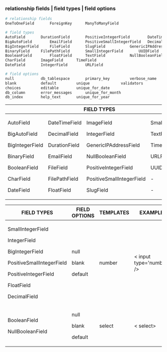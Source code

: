 ### relationship fields | field types | field options
```python
# relationship fields
OneToOneField		ForeignKey		ManyToManyField

# field types
AutoField		DurationField		PositiveIntegerField		DateTimeField
BigAutoField		EmailField		PositiveSmallIntegerField	DecimalField
BigIntegerField		FileField		SlugField			GenericIPAddressField
BinaryField		FilePathField		SmallIntegerField		UUIDField
BooleanField		FloatField		TextField			NullBooleanField
CharField		ImageField		TimeField
DateField		IntegerField		URLField

# field options
null			db_tablespace		primary_key			verbose_name
blank			default			unique				validators
choices			editable		unique_for_date
db_column		error_messages		unique_for_month
db_index		help_text		unique_for_year
```

<table>
    <thead>
        <tr>
            <th colspan=4>FIELD TYPES</th>
			<th></th>
			<th colspan=3>FIELD OPTIONS</th>
        </tr>
    </thead>
    <tbody>
		<tr>
            <td>
		    	<p>AutoField</p>
				<p>BigAutoField</p>
				<p>BigIntegerField</p>
				<p>BinaryField</p>
				<p>BooleanField</p>
				<p>CharField</p>
				<p>DateField</p>
			</td>
			<td>
				<p>DateTimeField</p>
				<p>DecimalField</p>
				<p>DurationField</p>
				<p>EmailField</p>
				<p>FileField</p>
				<p>FilePathField</p>
				<p>FloatField</p>
			</td>
			<td>
				<p>ImageField</p>
				<p>IntegerField</p>
				<p>GenericIPAddressField</p>
				<p>NullBooleanField</p>
				<p>PositiveIntegerField</p>
				<p>PositiveSmallIntegerField</p>
				<p>SlugField</p>
			</td>
			<td>
				<p>SmallIntegerField</p>
				<p>TextField</p>
				<p>TimeField</p>
				<p>URLField</p>
				<p>UUIDField</p>
				<p>-</p>
				<p>-</p>
			</td>
			<td></td>
			<td>
				<p>null</p>
				<p>blank</p>
				<p>choices</p>
				<p>db_column</p>
				<p>db_index</p>
				<p>db_tablespace</p>
				<p>default</p>
			</td>
			<td>
				<p>editable</p>
				<p>error_messages</p>
				<p>help_text</p>
				<p>primary_key</p>
				<p>unique</p>
				<p>unique_for_date</p>
				<p>unique_for_month</p>
			</td>
			<td>
				<p>unique_for_year</p>
				<p>verbose_name</p>
				<p>validators</p>
				<p>-</p>
				<p>-</p>
				<p>-</p>
				<p>-</p>
			</td>
        </tr>
    </tbody>
</table>


<table>
    <thead>
        <tr>
            <th>FIELD TYPES</th>
            <th>FIELD OPTIONS</th>
			<th>TEMPLATES</th>
			<th>EXAMPLE</th>
        </tr>
    </thead>
    <tbody>
		<tr>
            <td>
		    	<p>SmallIntegerField</p>
				<p>IntegerField</p>
				<p>BigIntegerField</p>
				<p>PositiveSmallIntegerField</p>
				<p>PositiveIntegerField</p>
				<p>FloatField</p>
				<p>DecimalField</p>
			</td>
			<td>
				<p>null</p>
				<p>blank</p>
				<p>default</p>
			</td>
			<td>
				number
			</td>
			<td>	
				< input type='number' />
			</td>
        </tr>
		<tr>
            <td>
		    	<p>BooleanField</p>
				<p>NullBooleanField</p>
			</td>
			<td>
				<p>null</p>
				<p>blank</p>
				<p>default</p>
			</td>
			<td>
				select
			</td>
			<td>
				< select> </ select>
			</td>
        </tr>
    </tbody>
</table>

